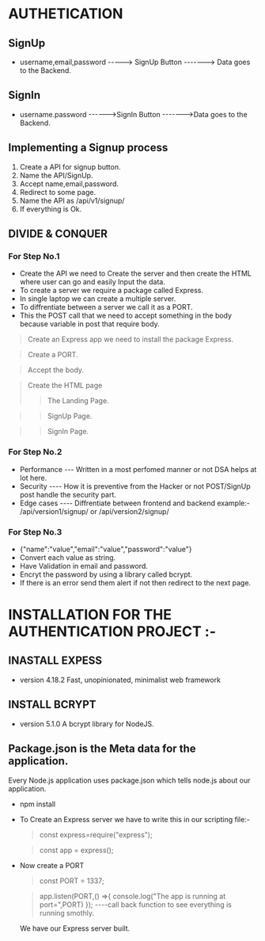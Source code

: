 # AUTHETICATION 

## SignUp      
- username,email,password -----> SignUp Button -------> Data goes to the Backend.

## SignIn
- username.password ------>SignIn Button ------->Data goes to the Backend.

## Implementing a Signup process
1. Create a API for signup button.
2. Name the API/SignUp.
3. Accept name,email,password.
4. Redirect to some page.
5. Name the API as /api/v1/signup/
6. If everything is Ok.

## DIVIDE & CONQUER

### For Step No.1

- Create the API we need to Create the server and then create the HTML where user can go and easily Input the data.
- To create a server we require a package called Express.
- In single laptop we can create a multiple server.
- To diffrentiate between a server we call it as a PORT.
- This the POST call that we need to accept something in the body because variable in post that require body.
> Create an Express app we need to install the package Express.

> Create a PORT.

> Accept the body.

> Create the HTML page
> >The Landing Page.

> >SignUp Page.

> >SignIn Page.

### For Step No.2

- Performance --- Written in a most perfomed manner or not DSA helps at lot here.
- Security ---- How it is preventive from the Hacker or not POST/SignUp post handle the security part.
- Edge cases ---- Diffrentiate between frontend and backend example:- /api/version1/signup/ or /api/version2/signup/

### For Step No.3

 - {"name":"value","email":"value","password":"value"}
 - Convert each value as string.
 - Have Validation in email and password.
 - Encryt the password by using a library called bcrypt.
 - If there is an error send them alert if not then redirect to the next page.

 # INSTALLATION FOR THE AUTHENTICATION PROJECT :-

 ## INASTALL EXPESS 

- version 4.18.2
Fast, unopinionated, minimalist web framework

## INSTALL BCRYPT 

- version 5.1.0
A bcrypt library for NodeJS.

## Package.json is the Meta data for the application.
Every Node.js application uses package.json which tells node.js about our application.

- npm install
- To Create an Express server we have to write this in our scripting file:-
  > const express=require("express");
  
  > const app = express();

- Now create a PORT
  > const PORT = 1337;

  > app.listen(PORT,() =>{
  console.log("The app is running at port=",PORT)
}); ----call back function to see everything is running smothly.

  We have our Express server built.
  
 